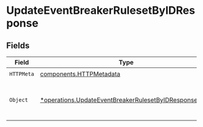 # UpdateEventBreakerRulesetByIDResponse


## Fields

| Field                                                                                                                         | Type                                                                                                                          | Required                                                                                                                      | Description                                                                                                                   |
| ----------------------------------------------------------------------------------------------------------------------------- | ----------------------------------------------------------------------------------------------------------------------------- | ----------------------------------------------------------------------------------------------------------------------------- | ----------------------------------------------------------------------------------------------------------------------------- |
| `HTTPMeta`                                                                                                                    | [components.HTTPMetadata](../../models/components/httpmetadata.md)                                                            | :heavy_check_mark:                                                                                                            | N/A                                                                                                                           |
| `Object`                                                                                                                      | [*operations.UpdateEventBreakerRulesetByIDResponseBody](../../models/operations/updateeventbreakerrulesetbyidresponsebody.md) | :heavy_minus_sign:                                                                                                            | a list of Event Breaker Ruleset objects                                                                                       |